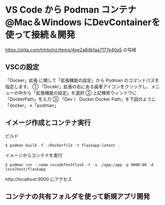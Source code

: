 # VS Code から Podman コンテナ@Mac＆Windows にDevContainerを使って接続＆開発
https://qiita.com/trtrbohz/items/4ee2a8db1aa7177e40a5 の写経

## VSCの設定
「Docker」拡張 に関して「拡張機能の設定」から Podman のコマンドパスを指定します。
① 「Docekr」拡張の右にある歯車アイコンをクリックし、メニューの中から「拡張機能の設定」を選択
② 上記検索ウィンドウに「DockerPath」を入力
③ 「Dev 〉 Docker:Docker Path」を下図のように「docker」→「podman」

## イメージ作成とコンテナ実行
ビルド
```
$ podman build -f ./Dockerfile -t flaskapp:latest .
```

イメージからコンテナを実行
```
$ podman run --name vscodeTestFlask -t -v ./app:/app -p 9000:80 -d localhost/flaskapp
```

http://localhost:9000 にアクセス


## コンテナの共有フォルダを使って新規アプリ開発
